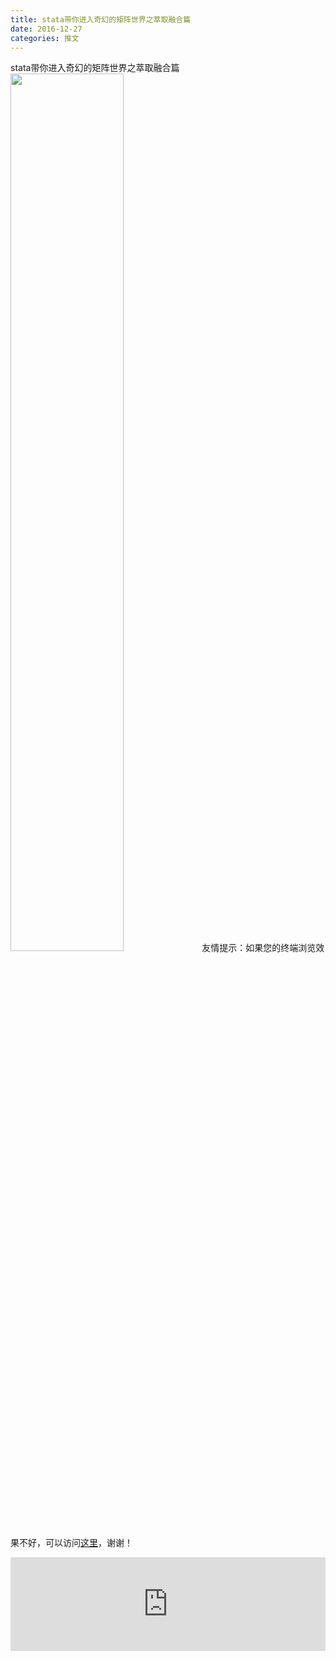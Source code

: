 ```yaml
---
title: stata带你进入奇幻的矩阵世界之萃取融合篇
date: 2016-12-27
categories: 推文
---
```

stata带你进入奇幻的矩阵世界之萃取融合篇
<img src="http://mmbiz.qpic.cn/mmbiz_jpg/ACviaWTBFxhZPLibhTQNZibHWMmhYMyMu9oUSHqUgHU3mKZenbKZhiclU9ZQagibDlGrh1NR4a2icITc7eFkxGsE6Kcw/0?wx_fmt=jpeg" style="width: 60%; height: auto;"/><!--more-->
友情提示：如果您的终端浏览效果不好，可以访问[这里](https://stata-club.github.io/stata_article/2016-12-27.html)，谢谢！
<iframe src="https://stata-club.github.io/stata_article/2016-12-27.html" id="iframepage" frameborder="0" scrolling="no" marginheight="0" marginwidth="0" width="100%" onLoad="iFrameHeight()"></iframe>
<script type="text/javascript" language="javascript">
function iFrameHeight() {
var ifm= document.getElementById("iframepage");
var subWeb = document.frames ? document.frames["iframepage"].document : ifm.contentDocument;   
if(ifm != null && subWeb != null) {
 ifm.height = subWeb.body.scrollHeight;
} 
} 
</script> 
